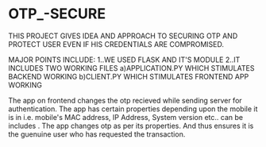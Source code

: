 # OTP_-SECURE


THIS PROJECT GIVES IDEA AND APPROACH TO SECURING OTP AND PROTECT USER EVEN IF HIS CREDENTIALS ARE COMPROMISED.

MAJOR POINTS INCLUDE:
1..WE USED FLASK AND IT'S MODULE
2..IT INCLUDES TWO WORKING FILES 
  a)APPLICATION.PY  WHICH STIMULATES BACKEND WORKING
  b)CLIENT.PY WHICH STIMULATES FRONTEND APP WORKING
  
  
The app on frontend changes the otp recieved while sending server for authentication. The app has certain properties depending
upon the mobile it is in i.e. mobile's MAC address, IP Address, System version etc.. can be includes . The app changes otp as per
its properties. And thus ensures it is the guenuine user who has requested the transaction.

